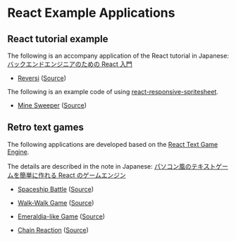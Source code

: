 # React Example Applications

## React tutorial example

The following is an accompany application of the React tutorial in Japanese: [バックエンドエンジニアのための React 入門](https://enakai00.hatenablog.com/entry/2023/03/09/133119)

- [Reversi](https://enakai00.github.io/react_examples/contents/reversi/) ([Source](https://github.com/enakai00/react_reversi))

The following is an example code of using [react-responsive-spritesheet](https://www.npmjs.com/package/react-responsive-spritesheet).

- [Mine Sweeper](https://enakai00.github.io/react_examples/contents/minesweeper/) ([Source](https://github.com/enakai00/react_mine_sweeper))

## Retro text games

The following applications are developed based on the [React Text Game Engine](https://github.com/enakai00/react_textgame). 

The details are described in the note in Japanese: [パソコン風のテキストゲームを簡単に作れる React のゲームエンジン](https://enakai00.hatenablog.com/entry/2023/03/14/131745)

- [Spaceship Battle](https://enakai00.github.io/react_examples/contents/spaceship_battle/) ([Source](https://github.com/enakai00/react_spaceship_battle))

- [Walk-Walk Game](https://enakai00.github.io/react_examples/contents/walk_walk_game/) ([Source](https://github.com/enakai00/react_walk_walk_game))

- [Emeraldia-like Game](https://enakai00.github.io/react_examples/contents/emeraldia/) ([Source](https://github.com/enakai00/react_emeraldia))

- [Chain Reaction](https://enakai00.github.io/react_examples/contents/chain_reaction/) ([Source](https://github.com/enakai00/react_chain_reaction))
